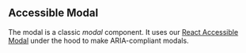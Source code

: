 ## Accessible Modal

The modal is a classic _modal_ component. It uses our [React Accessible Modal](http://github.com/springload/react-accessible-modal.git)
under the hood to make ARIA-compliant modals.

